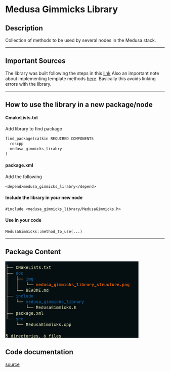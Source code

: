 # Medusa Gimmicks Library

## Description

Collection of methods to be used by several nodes in the Medusa stack.

---

## Important Sources

The library was built following the steps in this [link](https://roboticsbackend.com/ros-include-cpp-header-from-another-package/)
Also an important note about implementing template methods [here](https://stackoverflow.com/questions/1353973/c-template-linking-error). Basically this avoids linking errors with the library.

---

## How to use the library in a new package/node

#### CmakeLists.txt
Add library to find package 
```
find_package(catkin REQUIRED COMPONENTS
  roscpp
  medusa_gimmicks_lirabry
)
```

#### package.xml
Add the following
```
<depend>medusa_gimmicks_lirabry</depend>
```

#### Include the library in your new node

```
#include <medusa_gimmicks_library/MedusaGimmicks.h>
```

#### Use in your code

```
MedusaGimmicks::method_to_use(...)
```
---

## Package Content

![medusa_gimmicks_library struct](img/medusa_gimmicks_library_structure.png)

## Code documentation

[source](http://lungfish.isr.tecnico.ulisboa.pt/medusa_vx_doxy/medusa_addons/medusa_gimmicks_library/html/index.html)

